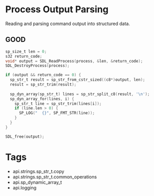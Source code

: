 # Process Output Parsing

Reading and parsing command output into structured data.

## GOOD

```c
sp_size_t len = 0;
s32 return_code;
void* output = SDL_ReadProcess(process, &len, &return_code);
SDL_DestroyProcess(process);

if (output && return_code == 0) {
  sp_str_t result = sp_str_from_cstr_sized((c8*)output, len);
  result = sp_str_trim(result);
  
  sp_dyn_array(sp_str_t) lines = sp_str_split_c8(result, '\n');
  sp_dyn_array_for(lines, i) {
    sp_str_t line = sp_str_trim(lines[i]);
    if (line.len > 0) {
      SP_LOG("  {}", SP_FMT_STR(line));
    }
  }
}

SDL_free(output);
```

# Tags
- api.strings.sp_str_t.copy
- api.strings.sp_str_t.common_operations
- api.sp_dynamic_array_t
- api.logging